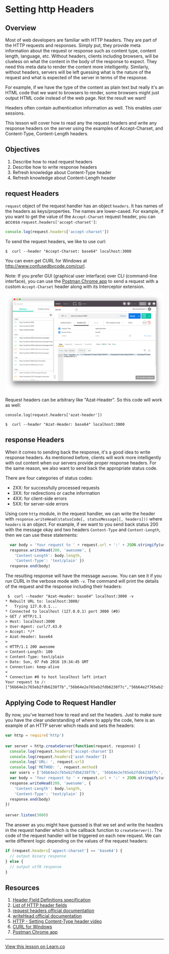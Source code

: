 # Setting http Headers

## Overview

Most of web developers are familiar with HTTP headers. They are part of the HTTP requests and responses. Simply put, they provide meta information about the request or response such as content type, content length, language, etc. Without headers, clients including browsers, will be clueless on what the content in the body of the response to expect. They need this meta data to render the content more intelligently. Similarly, without headers, servers will be left guessing what is the nature of the request and what is expected of the server in terms of the response. 

For example, if we have the type of the content as plain text but really it's an HTML code that we want to browsers to render, some browsers might just output HTML code instead of the web page. Not the result we want!

Headers often contain authentication information as well. This enables user sessions.

This lesson will cover how to read any the request headers and write any response headers on the server using the examples of Accept-Charset, and Content-Type, Content-Length headers.

## Objectives

1. Describe how to read request headers
2. Describe how to write response headers
1. Refresh knowledge about Content-Type header
1. Refresh knowledge about Content-Length header

## request Headers


`request` object of the request handler has an object `headers`. It has names of the headers as keys/properties. The names are lower-cased. For example, if you want to get the value of the `Accept-Charset` request header, you can access `request.headers['accept-charset']`:

```js
console.log(request.headers['accept-charset'])
```

To send the request headers, we like to use curl:

```
$  curl --header "Accept-Charset: base64" localhost:3000
```

You can even get CURL for Windows at <http://www.confusedbycode.com/curl>.

Note: If you prefer GUI (graphical user interface) over CLI (command-line interface), you can use the [Postman Chrome app](http://www.getpostman.com) to send a request with a custom `Accept-Charset` header along with its Interceptor extension.

![](postman.png)

Request headers can be arbitrary like "Azat-Header".  So this code will work as well: 

```
console.log(request.headers['azat-header'])
```


```
$  curl --header "Azat-Header: base64" localhost:3000
```


## response Headers

When it comes to sending back the response, it's a good idea to write response headers. As mentioned before, clients will work more intelligently with out content when our servers provide proper response headers. For the same reason, we also want to send back the appropriate status code. 

There are four categories of status codes:

* 2XX: for successfully processed requests
* 3XX: for redirections or cache information
* 4XX: for client-side errors
* 5XX: for server-side errors

Using core `http` module, in the request handler, we can write the header with `response.writeHead(statusCode[, statusMessage][, headers]))` where `headers` is an object. For example, if we want to you send back status 200 with the message okay and two headers `Content-Type` and `Content-Length`, then we can use these statements:


```js
  var body = 'Your request to ' + request.url + ':' + JSON.stringify(users)
  response.writeHead(200, 'awesome', {
    'Content-Length': body.length,
    'Content-Type': 'text/plain' })
  response.end(body)
```

The resulting response will have the message `awesome`. You can see it if you run CURL in the verbose mode with `-v`. The command will print the details of the request and the response including their headers:

```
 $  curl --header "Azat-Header: base64" localhost:3000 -v
* Rebuilt URL to: localhost:3000/
*   Trying 127.0.0.1...
* Connected to localhost (127.0.0.1) port 3000 (#0)
> GET / HTTP/1.1
> Host: localhost:3000
> User-Agent: curl/7.43.0
> Accept: */*
> Azat-Header: base64
>
< HTTP/1.1 200 awesome
< Content-Length: 100
< Content-Type: text/plain
< Date: Sun, 07 Feb 2016 19:34:45 GMT
< Connection: keep-alive
<
* Connection #0 to host localhost left intact
Your request to /:["56b64e2c765eb2fdb6238f7b","56b64e2e765eb2fdb6238f7c","56b64e2f765eb2fdb6238f7d"]%
```


## Applying Code to Request Handler

By now, you've learned how to read and set the headers. Just to make sure you have the clear understanding of where to apply the code, here is an example of an HTTP server which reads and sets the headers:

```js
var http = require('http')

var server = http.createServer(function(request, response) {
  console.log(request.headers['accept-charset'])
  console.log(request.headers['azat-header'])
  console.log('URL: ', request.url)
  console.log('METHOD: ', request.method)
  var users = ['56b64e2c765eb2fdb6238f7b', '56b64e2e765eb2fdb6238f7c', '56b64e2f765eb2fdb6238f7d']
  var body = 'Your request to ' + request.url + ':' + JSON.stringify(users)
  response.writeHead(200, 'awesome', {
    'Content-Length': body.length,
    'Content-Type': 'text/plain' })
  response.end(body)
})

server.listen(3000)
```

The answer as you might have guessed is that we set and write the headers in the request handler which is the callback function to `createServer()`. The code of the request handler will be triggered on each new request. We can write different logic depending on the values of the request headers:

```js
if (request.headers['appect-charset'] == 'base64') {
  // output binary response
} else {
  // output utf8 response
}
```

## Resources

1. [Header Field Definitions specification](https://www.w3.org/Protocols/rfc2616/rfc2616-sec14.html)
2. [List of HTTP header fields](https://en.wikipedia.org/wiki/List_of_HTTP_header_fields)
1. [request headers official documentation](https://nodejs.org/api/http.html#http_message_headers)
1. [writeHead official documentation](https://nodejs.org/api/http.html#http_response_writehead_statuscode_statusmessage_headers)
2. [HTTP - Setting Content-Type header video](https://www.youtube.com/watch?v=P6MHXU2Vu1s)
3. [CURL for Windows](http://www.confusedbycode.com/curl)
3. [Postman Chrome app](http://www.getpostman.com)


---

<a href='https://learn.co/lessons/node-http-headers' data-visibility='hidden'>View this lesson on Learn.co</a>
